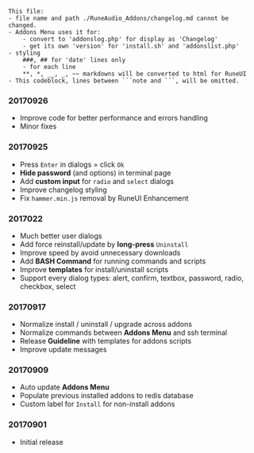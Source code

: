 ```note  
This file: 
- file name and path ./RuneAudio_Addons/changelog.md cannot be changed.
- Addons Menu uses it for:
    - convert to 'addonslog.php' for display as 'Changelog'
    - get its own 'version' for 'install.sh' and 'addonslist.php'
- styling
	###, ## for 'date' lines only
	- for each line
	**, *, __, _, ~~ markdowns will be converted to html for RuneUI
- This codeblock, lines between ```note and ```, will be omitted.
```

### 20170926
- Improve code for better performance and errors handling
- Minor fixes

### 20170925
- Press `Enter` in dialogs = click `Ok`
- **Hide password** (and options) in terminal page
- Add **custom input** for `radio` and `select` dialogs
- Improve changelog styling
- Fix `hammer.min.js` removal by RuneUI Enhancement

### 2017022
- Much better user dialogs
- Add force reinstall/update by **long-press** `Uninstall`
- Improve speed by avoid unnecessary downloads
- Add **BASH Command** for running commands and scripts
- Improve **templates** for install/uninstall scripts
- Support every dialog types: alert, confirm, textbox, password, radio, checkbox, select

### 20170917
- Normalize install / uninstall / upgrade across addons
- Normalize commands between **Addons Menu** and ssh terminal
- Release **Guideline** with templates for addons scripts
- Improve update messages

### 20170909
- Auto update **Addons Menu**
- Populate previous installed addons to redis database
- Custom label for `Install` for non-install addons

### 20170901
- Initial release
